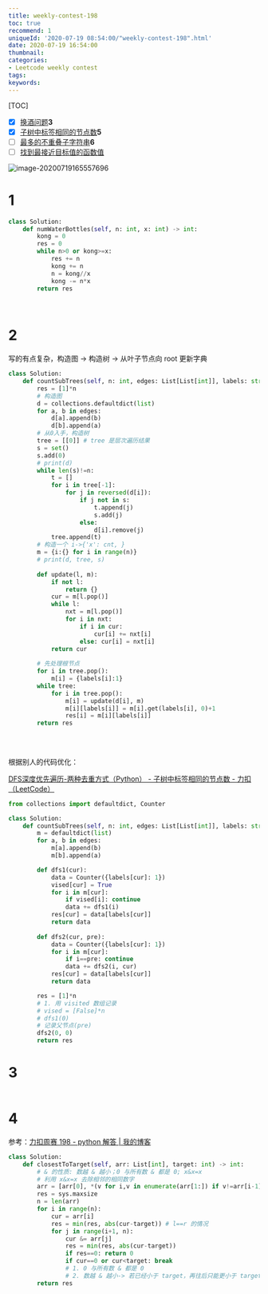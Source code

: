 ```yaml
---
title: weekly-contest-198
toc: true
recommend: 1
uniqueId: '2020-07-19 08:54:00/"weekly-contest-198".html'
date: 2020-07-19 16:54:00
thumbnail:
categories:
- Leetcode weekly contest
tags:
keywords:
---
```


[TOC]

- [x] [换酒问题](https://leetcode-cn.com/contest/weekly-contest-198/problems/water-bottles/)**3**
- [x] [子树中标签相同的节点数](https://leetcode-cn.com/contest/weekly-contest-198/problems/number-of-nodes-in-the-sub-tree-with-the-same-label/)**5**
- [ ] [最多的不重叠子字符串](https://leetcode-cn.com/contest/weekly-contest-198/problems/maximum-number-of-non-overlapping-substrings/)**6**
- [ ] [找到最接近目标值的函数值](https://leetcode-cn.com/contest/weekly-contest-198/problems/find-a-value-of-a-mysterious-function-closest-to-target/)

![image-20200719165557696](https://i.loli.net/2020/07/19/a5g9BFr7NnPzyqZ.png)

<!--more-->



# 1

```python
class Solution:
    def numWaterBottles(self, n: int, x: int) -> int:
        kong = 0
        res = 0
        while n>0 or kong>=x:
            res += n
            kong += n
            n = kong//x
            kong -= n*x
        return res
            
        
```

# 2

写的有点复杂，构造图 -> 构造树 -> 从叶子节点向 root 更新字典

```python
class Solution:
    def countSubTrees(self, n: int, edges: List[List[int]], labels: str) -> List[int]:
        res = [1]*n
        # 构造图
        d = collections.defaultdict(list)
        for a, b in edges:
            d[a].append(b)
            d[b].append(a)
        # 从0入手，构造树
        tree = [[0]] # tree 是层次遍历结果
        s = set()
        s.add(0)
        # print(d)
        while len(s)!=n:
            t = []
            for i in tree[-1]:
                for j in reversed(d[i]):
                    if j not in s:
                        t.append(j)
                        s.add(j)
                    else:
                        d[i].remove(j)
            tree.append(t)
        # 构造一个 i->{'x': cnt, }
        m = {i:{} for i in range(n)}        
        # print(d, tree, s)
        
        def update(l, m):
            if not l:
                return {}
            cur = m[l.pop()]
            while l:
                nxt = m[l.pop()]
                for i in nxt:
                    if i in cur:
                        cur[i] += nxt[i]
                    else: cur[i] = nxt[i]
            return cur
        
        # 先处理根节点
        for i in tree.pop():
            m[i] = {labels[i]:1}
        while tree:
            for i in tree.pop():
                m[i] = update(d[i], m)
                m[i][labels[i]] = m[i].get(labels[i], 0)+1
                res[i] = m[i][labels[i]]
        return res
    
    
    
```

根据别人的代码优化：

[DFS深度优先遍历-两种去重方式（Python） - 子树中标签相同的节点数 - 力扣（LeetCode）](https://leetcode-cn.com/problems/number-of-nodes-in-the-sub-tree-with-the-same-label/solution/bfsyan-du-you-xian-bian-li-liang-chong-qu-zhong-fa/)

```python
from collections import defaultdict, Counter

class Solution:
    def countSubTrees(self, n: int, edges: List[List[int]], labels: str) -> List[int]:
        m = defaultdict(list)
        for a, b in edges:
            m[a].append(b)
            m[b].append(a)

        def dfs1(cur):
            data = Counter({labels[cur]: 1})
            vised[cur] = True
            for i in m[cur]:
                if vised[i]: continue
                data += dfs1(i)
            res[cur] = data[labels[cur]]
            return data
        
        def dfs2(cur, pre):
            data = Counter({labels[cur]: 1})
            for i in m[cur]:
                if i==pre: continue
                data += dfs2(i, cur)
            res[cur] = data[labels[cur]]
            return data

        res = [1]*n
        # 1. 用 visited 数组记录
        # vised = [False]*n
        # dfs1(0)
        # 记录父节点(pre)
        dfs2(0, 0)
        return res

```



# 3

```python

```

# 4

参考：[力扣周赛 198 - python 解答 | 我的博客](https://es2q.com/blog/2020/07/19/leetcode-weekly-198/)

```python
class Solution:
    def closestToTarget(self, arr: List[int], target: int) -> int:
        # & 的性质: 数越 & 越小；0 与所有数 & 都是 0; x&x=x
        # 利用 x&x=x 去除相邻的相同数字
        arr = [arr[0], *(v for i,v in enumerate(arr[1:]) if v!=arr[i-1])]
        res = sys.maxsize
        n = len(arr)
        for i in range(n):
            cur = arr[i]
            res = min(res, abs(cur-target)) # l==r 的情况
            for j in range(i+1, n):
                cur &= arr[j]
                res = min(res, abs(cur-target))
                if res==0: return 0
                if cur==0 or cur<target: break
                # 1. 0 与所有数 & 都是 0
                # 2. 数越 & 越小-> 若已经小于 target，再往后只能更小于 target, abs(x-target) 也更大
        return res
        
```

